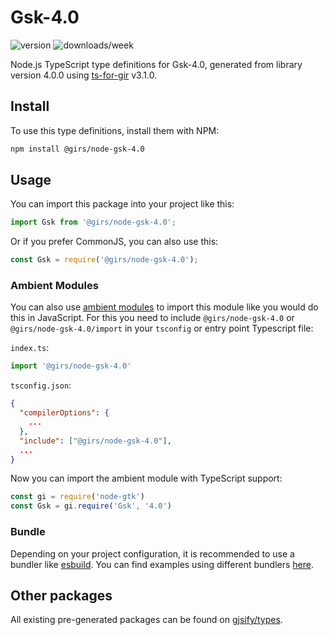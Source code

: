 
# Gsk-4.0

![version](https://img.shields.io/npm/v/@girs/node-gsk-4.0)
![downloads/week](https://img.shields.io/npm/dw/@girs/node-gsk-4.0)


Node.js TypeScript type definitions for Gsk-4.0, generated from library version 4.0.0 using [ts-for-gir](https://github.com/gjsify/ts-for-gir) v3.1.0.


## Install

To use this type definitions, install them with NPM:
```bash
npm install @girs/node-gsk-4.0
```

## Usage

You can import this package into your project like this:
```ts
import Gsk from '@girs/node-gsk-4.0';
```

Or if you prefer CommonJS, you can also use this:
```ts
const Gsk = require('@girs/node-gsk-4.0');
```

### Ambient Modules

You can also use [ambient modules](https://github.com/gjsify/ts-for-gir/tree/main/packages/cli#ambient-modules) to import this module like you would do this in JavaScript.
For this you need to include `@girs/node-gsk-4.0` or `@girs/node-gsk-4.0/import` in your `tsconfig` or entry point Typescript file:

`index.ts`:
```ts
import '@girs/node-gsk-4.0'
```

`tsconfig.json`:
```json
{
  "compilerOptions": {
    ...
  },
  "include": ["@girs/node-gsk-4.0"],
  ...
}
```

Now you can import the ambient module with TypeScript support: 

```ts
const gi = require('node-gtk')
const Gsk = gi.require('Gsk', '4.0')
```


### Bundle

Depending on your project configuration, it is recommended to use a bundler like [esbuild](https://esbuild.github.io/). You can find examples using different bundlers [here](https://github.com/gjsify/ts-for-gir/tree/main/examples).

## Other packages

All existing pre-generated packages can be found on [gjsify/types](https://github.com/gjsify/types).

